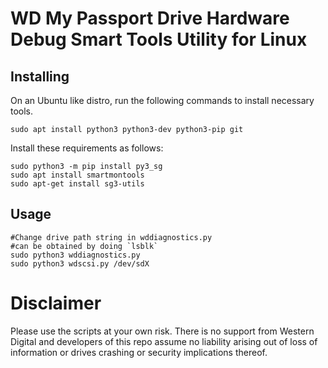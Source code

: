 
# WD My Passport Drive Hardware Debug Smart Tools  Utility for Linux
## Installing

On an Ubuntu like distro, run the following commands to install necessary tools.

```
sudo apt install python3 python3-dev python3-pip git
```

Install these requirements as follows:

```
sudo python3 -m pip install py3_sg
sudo apt install smartmontools
sudo apt-get install sg3-utils
```

## Usage

```
#Change drive path string in wddiagnostics.py
#can be obtained by doing `lsblk`
sudo python3 wddiagnostics.py
sudo python3 wdscsi.py /dev/sdX
```


<h1>Disclaimer</h1>

Please use the scripts at your own risk. There is no support from Western Digital and developers of this repo assume no liability arising out of loss of information or drives crashing or security implications thereof.
